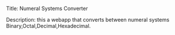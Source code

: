 Title: Numeral Systems Converter

Description:
this a webapp that converts between numeral systems Binary,Octal,Decimal,Hexadecimal.